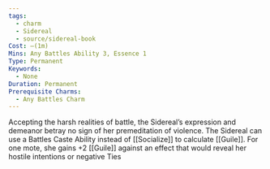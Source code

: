 ```yaml
---
tags:
  - charm
  - Sidereal
  - source/sidereal-book
Cost: —(1m)
Mins: Any Battles Ability 3, Essence 1
Type: Permanent
Keywords:
  - None
Duration: Permanent
Prerequisite Charms:
  - Any Battles Charm
---
```

Accepting the harsh realities of battle, the Sidereal’s expression and demeanor betray no sign of her premeditation of violence. The Sidereal can use a Battles Caste Ability instead of [[Socialize]] to calculate [[Guile]]. For one mote, she gains +2 [[Guile]] against an effect that would reveal her hostile intentions or negative Ties